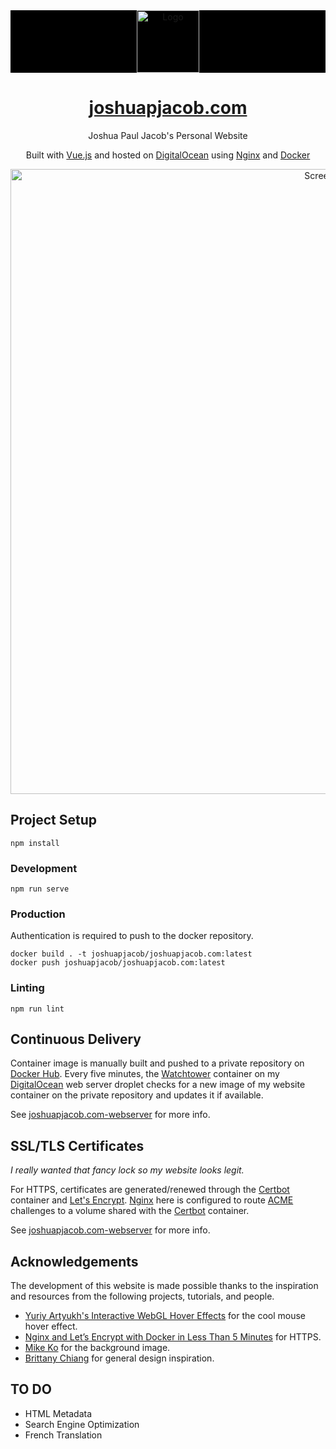 <div align="center" style="background-color: black">
  <img alt="Logo" src="https://raw.githubusercontent.com/joshuapjacob/joshuapjacob.com/main/src/assets/logo.png" width="100" />
</div>
<h1 align="center">
<a href="https://joshuapjacob.com" target="_blank">joshuapjacob.com</a>
</h1>
<p align="center">
Joshua Paul Jacob's Personal Website
</p>
<p align="center">
  Built with <a href="https://vuejs.org/" target="_blank">Vue.js</a> and hosted on <a href="https://m.do.co/c/d1712c8dc6f3" target="_blank">DigitalOcean</a> using <a href="https://www.nginx.com/" target="_blank">Nginx</a> and <a href="https://www.docker.com/" target="_blank">Docker</a>
</p>

<div align="center">
  <img alt="Screenshot" src="https://raw.githubusercontent.com/joshuapjacob/joshuapjacob.com/main/screenshot.png" width="1000" />
</div>

## Project Setup
```console
npm install
```

### Development
```console
npm run serve
```

### Production
Authentication is required to push to the docker repository.
```console
docker build . -t joshuapjacob/joshuapjacob.com:latest
docker push joshuapjacob/joshuapjacob.com:latest
```

### Linting
```console
npm run lint
```

## Continuous Delivery

Container image is manually built and pushed to a private repository on [Docker Hub](https://hub.docker.com/). Every five minutes, the [Watchtower](https://containrrr.dev/watchtower) container on my [DigitalOcean](https://m.do.co/c/d1712c8dc6f3) web server droplet checks for a new image of my website container on the private repository and updates it if available.

See [joshuapjacob.com-webserver](https://github.com/joshuapjacob/joshuapjacob.com-webserver) for more info.

## SSL/TLS Certificates

*I really wanted that fancy lock so my website looks legit.*

For HTTPS, certificates are generated/renewed through the [Certbot](https://hub.docker.com/r/certbot/certbot/) container and [Let's Encrypt](https://letsencrypt.org/). [Nginx](https://www.nginx.com/) here is configured to route [ACME](https://tools.ietf.org/html/rfc8555) challenges to a volume shared with the [Certbot](https://hub.docker.com/r/certbot/certbot/) container.

See [joshuapjacob.com-webserver](https://github.com/joshuapjacob/joshuapjacob.com-webserver) for more info.

## Acknowledgements
The development of this website is made possible thanks to the inspiration and resources from the following projects, tutorials, and people.
- [Yuriy Artyukh's Interactive WebGL Hover Effects](https://github.com/akella/webgl-mouseover-effects) for the cool mouse hover effect.
- [Nginx and Let’s Encrypt with Docker in Less Than 5 Minutes](https://pentacent.medium.com/nginx-and-lets-encrypt-with-docker-in-less-than-5-minutes-b4b8a60d3a71) for HTTPS.
- [Mike Ko](https://unsplash.com/photos/tjod6u2RpiU?utm_source=unsplash&utm_medium=referral&utm_content=creditCopyText) for the background image.
- [Brittany Chiang](https://brittanychiang.com/) for general design inspiration.

## TO DO
- HTML Metadata
- Search Engine Optimization
- French Translation
